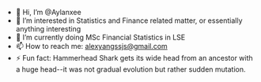 - 👋 Hi, I’m @Aylanxee
- 👀 I’m interested in Statistics and Finance related matter, or essentially anything interesting
- 🌱 I’m currently doing MSc Financial Statistics in LSE
- 📫 How to reach me: alexyangssjs@gmail.com
- ⚡ Fun fact: Hammerhead Shark gets its wide head from an ancestor with a huge head--it was not gradual evolution but rather sudden mutation. 

<!---
Aylanxee/Aylanxee is a ✨ special ✨ repository because its `README.md` (this file) appears on your GitHub profile.
You can click the Preview link to take a look at your changes.
--->
